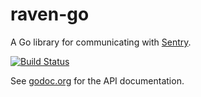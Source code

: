 raven-go
========

A Go library for communicating with [Sentry][sentry].

[sentry]: http://www.github.com/dcramer/sentry

[![Build Status](https://travis-ci.org/kisielk/raven-go.png?branch=master)](http://travis-ci.org/kisielk/raven-go)

See [godoc.org](http://godoc.org/github.com/kisielk/raven-go/raven) for the API documentation.
